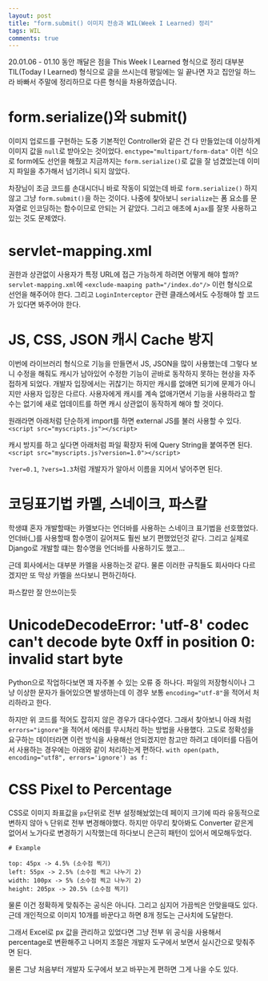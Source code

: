 ```yaml
---
layout: post
title: "form.submit() 이미지 전송과 WIL(Week I Learned) 정리"
tags: WIL
comments: true
---
```

20.01.06 - 01.10 동안 깨달은 점을 This Week I Learned 형식으로 정리
대부분 TIL(Today I Learned) 형식으로 글을 쓰시는데
평일에는 일 끝나면 자고 집안일 하느라 바빠서 주말에 정리하므로 다른 형식을
차용하였습니다.

# form.serialize()와 submit()

이미지 업로드를 구현하는 도중 기본적인 Controller와 같은 건 다 만들었는데
이상하게 이미지 값을 `null`로 받아오는 것이었다.
`enctype="multipart/form-data"` 이런 식으로 form에도 선언을 해줬고
지금까지는 `form.serialize()`로 값을 잘 넘겼었는데 이미지 파일을
추가해서 넘기려니 되지 않았다.

차장님이 조금 코드를 손대시더니 바로 작동이 되었는데 바로 `form.serialize()`
하지 않고 그냥 `form.submit()`을 하는 것이다.
나중에 찾아보니 `serialize`는 폼 요소를 문자열로 인코딩하는 함수이므로
안되는 거 같았다. 그리고 애초에 `Ajax`를 잘못 사용하고 있는 것도 문제였다.

# servlet-mapping.xml

권한과 상관없이 사용자가 특정 URL에 접근 가능하게 하려면 어떻게 해야 할까?
`servlet-mapping.xml`에 `<exclude-maaping path="/index.do"/>` 이런 형식으로
선언을 해주어야 한다. 그리고 `LoginInterceptor` 관련 클래스에서도 수정해야 할
코드가 있다면 봐주어야 한다.

# JS, CSS, JSON 캐시 Cache 방지

이번에 라이브러리 형식으로 기능을 만들면서 JS, JSON을 많이 사용했는데
그렇다 보니 수정을 해줘도 캐시가 남아있어 수정한 기능이 곧바로 동작하지 못하는
현상을 자주 접하게 되었다. 개발자 입장에서는 귀찮기는 하지만 캐시를 없애면
되기에 문제가 아니지만 사용자 입장은 다르다. 사용자에게 캐시를 계속 없애가면서
기능을 사용하라고 할 수는 없기에 새로 업데이트를 하면 캐시 상관없이 동작하게
해야 할 것이다.

원래라면 아래처럼 단순하게 import를 하면 external JS를 불러 사용할 수 있다.
`<script src="myscripts.js"></script>`

캐시 방지를 하고 싶다면 아래처럼 파일 확장자 뒤에 Query String을 붙여주면 된다.
`<script src="myscripts.js?version=1.0"></script>`

`?ver=0.1`, `?vers=1.3`처럼 개발자가 알아서 이름을 지어서 넣어주면 된다.

# 코딩표기법 카멜, 스네이크, 파스칼

학생떄 혼자 개발할때는 카멜보다는 언더바를 사용하는 스네이크 표기법을 선호했었다.
언더바(_)를 사용할때 함수명이 길어져도 훨씬 보기 편했었던것 같다.
그리고 실제로 Django로 개발할 떄는 함수명을 언더바를 사용하기도 했고...

근데 회사에서는 대부분 카멜을 사용하는것 같다.
물론 이러한 규칙들도 회사마다 다르겠지만 또 막상 카멜을 쓰다보니 편하긴하다.

파스칼만 잘 안쓰이는듯

# UnicodeDecodeError: 'utf-8' codec can't decode byte 0xff in position 0: invalid start byte

Python으로 작업하다보면 꽤 자주볼 수 있는 오류 중 하나다.
파일의 저장형식이나 그냥 이상한 문자가 들어있으면 발생하는데 이 경우 보통
`encoding="utf-8"`을 적어서 처리하라고 한다.

하지만 위 코드를 적어도 잡히지 않은 경우가 대다수였다.
그래서 찾아보니 아래 처럼 `errors="ignore"`을 적어서 에러를 무시처리 하는 방법을 사용했다.
고도로 정확성을 요구하는 데이터라면 이런 방식을 사용해선 안되겠지만
참고만 하려고 데이터를 다듬어서 사용하는 경우에는 아래와 같이 처리하는게 편하다.
`with open(path, encoding="utf8", errors='ignore') as f:`

# CSS Pixel to Percentage

CSS로 이미지 좌표값을 `px`단위로 전부 설정해놨었는데 페이지 크기에 따라
유동적으로 변하지 않아 `%` 단위로 전부 변경해야했다.
하지만 아무리 찾아봐도 Converter 같은게 없어서 노가다로 변경하기 시작했는데
하다보니 은근히 패턴이 있어서 메모해두었다.

```
# Example

top: 45px -> 4.5% (소수점 찍기)
left: 55px -> 2.5% (소수점 찍고 나누기 2)
width: 100px -> 5% (소수점 찍고 나누기 2)
height: 205px -> 20.5% (소수점 찍기)
```

물론 이건 정확하게 맞춰주는 공식은 아니다.
그리고 심지어 가끔씩은 안맞을때도 있다.
근데 개인적으로 이미지 10개를 바꾼다고 하면 8개 정도는 근사치에 도달한다.

그래서 Excel로 px 값을 관리하고 있었다면 그냥 전부 위 공식을 사용해서 percentage로
변환해주고 나머지 조절은 개발자 도구에서 보면서 실시간으로 맞춰주면 된다.

물론 그냥 처음부터 개발자 도구에서 보고 바꾸는게 편하면 그게 나을 수도 있다.